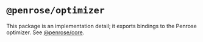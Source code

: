 # `@penrose/optimizer`

This package is an implementation detail; it exports bindings to the Penrose
optimizer. See [@penrose/core](https://www.npmjs.com/package/@penrose/core).
